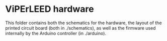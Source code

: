 # ViPErLEED hardware

This folder contains both the schematics for the hardware, the layout of the printed circuit board (both in ./schematics), as well as the firmware used internally by the Arduino controller (in ./arduino).
